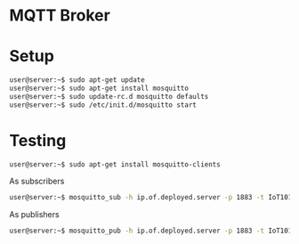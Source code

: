 # MQTT Broker

# Setup

```sh
user@server:~$ sudo apt-get update
user@server:~$ sudo apt-get install mosquitto
user@server:~$ sudo update-rc.d mosquitto defaults
user@server:~$ sudo /etc/init.d/mosquitto start
```

# Testing

```sh
user@server:~$ sudo apt-get install mosquitto-clients
```

As subscribers

```sh
user@server:~$ mosquitto_sub -h ip.of.deployed.server -p 1883 -t IoT101Inc/#
```

As publishers

```sh
user@server:~$ mosquitto_pub -h ip.of.deployed.server -p 1883 -t IoT101Inc/all -m "Hello All!"
```

